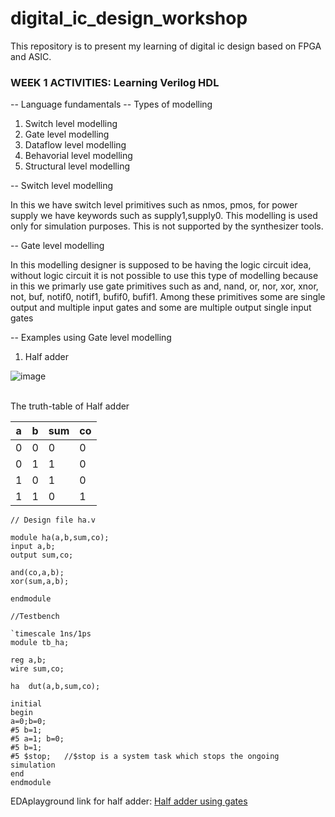 # digital_ic_design_workshop
This repository is to present my learning of digital ic  design based on FPGA and ASIC. 

### WEEK 1 ACTIVITIES: Learning Verilog HDL
-- Language fundamentals
-- Types of modelling
<ol>
  <li>Switch level modelling</li>
    <li>Gate level modelling</li>
    <li>Dataflow level modelling</li>
    <li>Behavorial level modelling</li>
    <li>Structural level modelling</li>
</ol>

-- Switch level modelling
<p allign="justify">In this we have switch level primitives such as nmos, pmos, for power supply we have keywords such as supply1,supply0. This modelling is used only for simulation purposes. This is not supported by the synthesizer tools.</p> 

-- Gate level modelling
<p allign="justify">In this modelling designer is supposed to be having the logic circuit idea, without logic circuit it is not possible to use this type of modelling because in this we primarly use gate primitives
such as and, nand, or, nor, xor, xnor, not, buf, notif0, notif1, bufif0, bufif1. Among these primitives some are single output and multiple input gates and some are multiple output single input gates</p>

-- Examples using Gate level modelling

1. Half adder

![image](https://github.com/ASHREDD/digital_ic_design_workshop/assets/168950588/f26f9e3d-3ba6-4e01-9668-d4a65eec3619)

<br>The truth-table of Half adder<br>

|a|b|sum|co|
|-|-|---|--|
|0|0|0|0|
|0|1|1|0|
|1|0|1|0|
|1|1|0|1|

```
// Design file ha.v

module ha(a,b,sum,co);
input a,b;
output sum,co;

and(co,a,b);
xor(sum,a,b);

endmodule

//Testbench

`timescale 1ns/1ps
module tb_ha;

reg a,b;
wire sum,co;

ha  dut(a,b,sum,co);

initial
begin
a=0;b=0;
#5 b=1;
#5 a=1; b=0;
#5 b=1;
#5 $stop;   //$stop is a system task which stops the ongoing simulation
end
endmodule
```
EDAplayground link for half adder: [Half adder using gates](https://www.edaplayground.com/x/8rjq)

